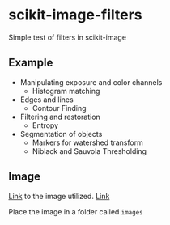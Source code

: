 # scikit-image-filters
Simple test of filters in scikit-image

## Example

- Manipulating exposure and color channels
  - Histogram matching
- Edges and lines
  - Contour Finding
- Filtering and restoration
  - Entropy
- Segmentation of objects
  - Markers for watershed transform
  - Niblack and Sauvola Thresholding

## Image

[Link](https://resi.ze-robot.com/dl/st/studying-girl-ai-resized-.-3840%C3%972160.jpg) to the image utilized.
[Link](https://www.pexels.com/photo/bird-s-eye-view-of-city-2246476/)

Place the image in a folder called `images`